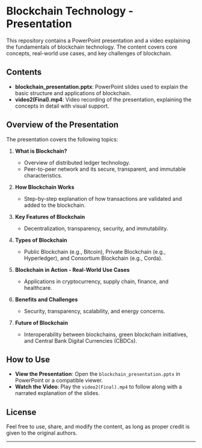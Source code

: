 


# Blockchain Technology - Presentation

This repository contains a PowerPoint presentation and a video explaining the fundamentals of blockchain technology. The content covers core concepts, real-world use cases, and key challenges of blockchain.

## Contents

- **blockchain_presentation.pptx**: PowerPoint slides used to explain the basic structure and applications of blockchain.
- **video2(Final).mp4**: Video recording of the presentation, explaining the concepts in detail with visual support.

## Overview of the Presentation

The presentation covers the following topics:

1. **What is Blockchain?**  
   - Overview of distributed ledger technology.
   - Peer-to-peer network and its secure, transparent, and immutable characteristics.
   
2. **How Blockchain Works**  
   - Step-by-step explanation of how transactions are validated and added to the blockchain.

3. **Key Features of Blockchain**  
   - Decentralization, transparency, security, and immutability.

4. **Types of Blockchain**  
   - Public Blockchain (e.g., Bitcoin), Private Blockchain (e.g., Hyperledger), and Consortium Blockchain (e.g., Corda).

5. **Blockchain in Action - Real-World Use Cases**  
   - Applications in cryptocurrency, supply chain, finance, and healthcare.

6. **Benefits and Challenges**  
   - Security, transparency, scalability, and energy concerns.

7. **Future of Blockchain**  
   - Interoperability between blockchains, green blockchain initiatives, and Central Bank Digital Currencies (CBDCs).

## How to Use

- **View the Presentation**: Open the `blockchain_presentation.pptx` in PowerPoint or a compatible viewer.
- **Watch the Video**: Play the `video2(Final).mp4` to follow along with a narrated explanation of the slides.

## License

Feel free to use, share, and modify the content, as long as proper credit is given to the original authors. 

---

